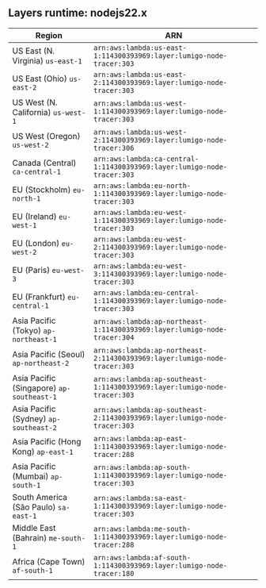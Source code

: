 Layers runtime: nodejs22.x
----
| Region | ARN |
| --- | --- |
|US East (N. Virginia)  `us-east-1`|`arn:aws:lambda:us-east-1:114300393969:layer:lumigo-node-tracer:303`|
|US East (Ohio)  `us-east-2`|`arn:aws:lambda:us-east-2:114300393969:layer:lumigo-node-tracer:303`|
|US West (N. California)  `us-west-1`|`arn:aws:lambda:us-west-1:114300393969:layer:lumigo-node-tracer:303`|
|US West (Oregon)  `us-west-2`|`arn:aws:lambda:us-west-2:114300393969:layer:lumigo-node-tracer:306`|
|Canada (Central)  `ca-central-1`|`arn:aws:lambda:ca-central-1:114300393969:layer:lumigo-node-tracer:303`|
|EU (Stockholm)  `eu-north-1`|`arn:aws:lambda:eu-north-1:114300393969:layer:lumigo-node-tracer:303`|
|EU (Ireland)  `eu-west-1`|`arn:aws:lambda:eu-west-1:114300393969:layer:lumigo-node-tracer:303`|
|EU (London)  `eu-west-2`|`arn:aws:lambda:eu-west-2:114300393969:layer:lumigo-node-tracer:303`|
|EU (Paris)  `eu-west-3`|`arn:aws:lambda:eu-west-3:114300393969:layer:lumigo-node-tracer:303`|
|EU (Frankfurt)  `eu-central-1`|`arn:aws:lambda:eu-central-1:114300393969:layer:lumigo-node-tracer:303`|
|Asia Pacific (Tokyo)  `ap-northeast-1`|`arn:aws:lambda:ap-northeast-1:114300393969:layer:lumigo-node-tracer:304`|
|Asia Pacific (Seoul)  `ap-northeast-2`|`arn:aws:lambda:ap-northeast-2:114300393969:layer:lumigo-node-tracer:303`|
|Asia Pacific (Singapore)  `ap-southeast-1`|`arn:aws:lambda:ap-southeast-1:114300393969:layer:lumigo-node-tracer:303`|
|Asia Pacific (Sydney)  `ap-southeast-2`|`arn:aws:lambda:ap-southeast-2:114300393969:layer:lumigo-node-tracer:303`|
|Asia Pacific (Hong Kong)  `ap-east-1`|`arn:aws:lambda:ap-east-1:114300393969:layer:lumigo-node-tracer:288`|
|Asia Pacific (Mumbai)  `ap-south-1`|`arn:aws:lambda:ap-south-1:114300393969:layer:lumigo-node-tracer:303`|
|South America (São Paulo)  `sa-east-1`|`arn:aws:lambda:sa-east-1:114300393969:layer:lumigo-node-tracer:303`|
|Middle East (Bahrain)  `me-south-1`|`arn:aws:lambda:me-south-1:114300393969:layer:lumigo-node-tracer:288`|
|Africa (Cape Town)  `af-south-1`|`arn:aws:lambda:af-south-1:114300393969:layer:lumigo-node-tracer:180`|
